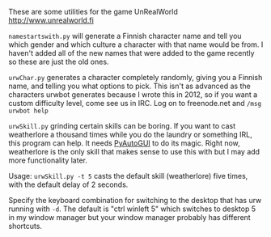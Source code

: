 These are some utilities for the game UnRealWorld http://www.unrealworld.fi

`namestartswith.py` will generate a Finnish character name and tell you which gender and which culture a character with that name would be from. I haven't added all of the new names that were added to the game recently so these are just the old ones.

`urwChar.py` generates a character completely randomly, giving you a Finnish name, and telling you what options to pick. This isn't as advanced as the characters urwbot generates because I wrote this in 2012, so if you want a custom difficulty level, come see us in IRC. Log on to freenode.net and `/msg urwbot help`

`urwSkill.py` grinding certain skills can be boring. If you want to cast weatherlore a thousand times while you do the laundry or something IRL, this program can help. It needs [PyAutoGUI](https://pypi.org/project/PyAutoGUI/) to do its magic. Right now, weatherlore is the only skill that makes sense to use this with but I may add more functionality later. 

Usage: `urwSkill.py -t 5` casts the default skill (weatherlore) five times, with the default delay of 2 seconds.

Specify the keyboard combination for switching to the desktop that has urw running with `-d`. The default is "ctrl winleft 5" which switches to desktop 5 in my window manager but your window manager probably has different shortcuts.